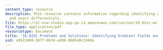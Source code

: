 ```yaml
---
content_type: resource
description: This resource contains information regarding identifying gradient fields
  and exact differentials.
file: https://ol-ocw-studio-app-qa.s3.amazonaws.com/courses/18-02sc-multivariable-calculus-fall-2010/a952246038770b74ad08968540c2448a_MIT18_02SC_pb_62_comb.pdf
file_type: application/pdf
resourcetype: Document
title: '18.02SC Problems and Solutions: Identifying Gradient Fields and Exact Differentials'
uid: a9522460-3877-0b74-ad08-968540c2448a
---
```

